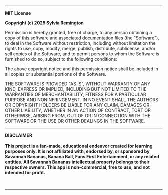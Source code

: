 <hr>

**MIT License**

**Copyright (c) 2025 Sylvia Remington**

Permission is hereby granted, free of charge, to any person obtaining a copy of this software and associated documentation files (the "Software"), to deal in the Software without restriction, including without limitation the rights to use, copy, modify, merge, publish, distribute, sublicense, and/or sell copies of the Software, and to permit persons to whom the Software is furnished to do so, subject to the following conditions:

The above copyright notice and this permission notice shall be included in all copies or substantial portions of the Software.

THE SOFTWARE IS PROVIDED "AS IS", WITHOUT WARRANTY OF ANY KIND, EXPRESS OR IMPLIED, INCLUDING BUT NOT LIMITED TO THE WARRANTIES OF MERCHANTABILITY, FITNESS FOR A PARTICULAR PURPOSE AND NONINFRINGEMENT. IN NO EVENT SHALL THE AUTHORS OR COPYRIGHT HOLDERS BE LIABLE FOR ANY CLAIM, DAMAGES OR OTHER LIABILITY, WHETHER IN AN ACTION OF CONTRACT, TORT OR OTHERWISE, ARISING FROM, OUT OF OR IN CONNECTION WITH THE SOFTWARE OR THE USE OR OTHER DEALINGS IN THE SOFTWARE.

<hr>

**DISCLAIMER** <br><br>
**This project is a fan-made, educational endeavor created for learning purposes only. It is not affiliated with, endorsed by, or sponsored by Savannah Bananas, Banana Ball, Fans First Entertainment, or any related entities. All Savannah Bananas intellectual property belongs to their respective owners. This app is non-commercial, free to use, and not intended for profit.**

<br>

<hr>
